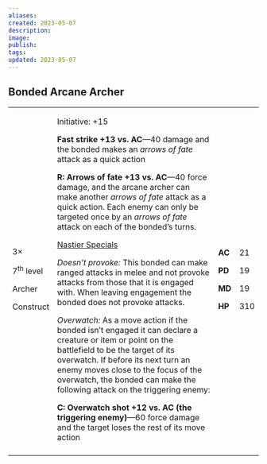 ```yaml
---
aliases: 
created: 2023-05-07
description: 
image: 
publish: 
tags: 
updated: 2023-05-07
---
```


## Bonded Arcane Archer

<table>
<colgroup>
<col style="width: 15%" />
<col style="width: 71%" />
<col style="width: 5%" />
<col style="width: 6%" />
</colgroup>
<tbody>
<tr class="odd">
<td><p>3×</p>
<p>7<sup>th</sup> level</p>
<p>Archer</p>
<p>Construct</p></td>
<td><p>Initiative: +15</p>
<p><strong>Fast strike +13 vs. AC</strong>—40 damage and the bonded
makes an <em>arrows of fate</em> attack as a quick action</p>
<p><strong>R: Arrows of fate +13 vs. AC</strong>—40 force damage, and
the arcane archer can make another <em>arrows of fate</em> attack as a
quick action. Each enemy can only be targeted once by an <em>arrows of
fate</em> attack on each of the bonded’s turns.</p>
<p><u>Nastier Specials</u></p>
<p><em>Doesn’t provoke:</em> This bonded can make ranged attacks in
melee and not provoke attacks from those that it is engaged with. When
leaving engagement the bonded does not provoke attacks.</p>
<p><em>Overwatch:</em> As a move action if the bonded isn’t engaged it
can declare a creature or item or point on the battlefield to be the
target of its overwatch. If before its next turn an enemy moves close to
the focus of the overwatch, the bonded can make the following attack on
the triggering enemy:</p>
<p><strong>C: Overwatch shot +12 vs. AC (the triggering
enemy)</strong>—60 force damage and the target loses the rest of its
move action</p></td>
<td><p><strong>AC</strong></p>
<p><strong>PD</strong></p>
<p><strong>MD</strong></p>
<p><strong>HP</strong></p></td>
<td><p>21</p>
<p>19</p>
<p>19</p>
<p>310</p></td>
</tr>
<tr class="even">
<td></td>
<td></td>
<td></td>
<td></td>
</tr>
</tbody>
</table>

